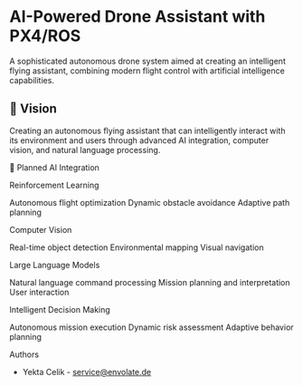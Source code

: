 # AI-Powered Drone Assistant with PX4/ROS

A sophisticated autonomous drone system aimed at creating an intelligent flying assistant, combining modern flight control with artificial intelligence capabilities.

## 🎯 Vision
Creating an autonomous flying assistant that can intelligently interact with its environment and users through advanced AI integration, computer vision, and natural language processing.


🎯 Planned AI Integration

Reinforcement Learning

Autonomous flight optimization
Dynamic obstacle avoidance
Adaptive path planning


Computer Vision

Real-time object detection
Environmental mapping
Visual navigation


Large Language Models

Natural language command processing
Mission planning and interpretation
User interaction


Intelligent Decision Making

Autonomous mission execution
Dynamic risk assessment
Adaptive behavior planning


Authors
- Yekta Celik - service@envolate.de

